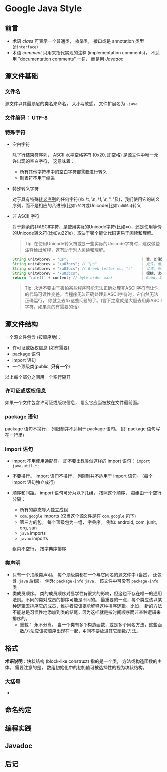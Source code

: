 # Google Java Style

## 前言

- 术语 *class* 可表示一个普通类， 枚举类， 接口或是 annotation 类型 (`@interface`)
- 术语 *comment* 只用来指代实现的注释 (implementation comments)， 不适用 "documentation comments" 一词， 而是用 *Javadoc*

## 源文件基础

### 文件名

源文件以其最顶层的类名来命名， 大小写敏感， 文件扩展名为 `.java`

### 文件编码： UTF-8

### 特殊字符

- 空白字符

  除了行结束符序列， ASCII 水平空格字符 (0x20, 即空格) 是源文件中唯一允许出现的空白字符， 这意味着：

  - 所有其他字符串中的空白字符都需要进行转义
  - 制表符不用于缩进

- 特殊转义字符

  对于具有特殊[转义序列](http://zh.wikipedia.org/wiki/%E8%BD%AC%E4%B9%89%E5%BA%8F%E5%88%97)的任何字符(\b, \t, \n, \f, \r, ", '及\)，我们使用它的转义序列，而不是相应的八进制(比如`\012`)或Unicode(比如`\u000a`)转义

- 非 ASCII 字符

  对于剩余的非ASCII字符，是使用实际的Unicode字符(比如∞)，还是使用等价的Unicode转义符(比如\u221e)，取决于哪个能让代码更易于阅读和理解。

  > Tip: 在使用Unicode转义符或是一些实际的Unicode字符时，建议做些注释给出解释，这有助于别人阅读和理解。

  ```java
  String unitAbbrev = "μs";                                 | 赞，即使没有注释也非常清晰
  String unitAbbrev = "\u03bcs"; // "μs"                    | 允许，但没有理由要这样做
  String unitAbbrev = "\u03bcs"; // Greek letter mu, "s"    | 允许，但这样做显得笨拙还容易出错
  String unitAbbrev = "\u03bcs";                            | 很糟，读者根本看不出这是什么
  return '\ufeff' + content; // byte order mark             | Good，对于非打印字符，使用转义，并在必要时写上注释
  ```

  > Tip: 永远不要由于害怕某些程序可能无法正确处理非ASCII字符而让你的代码可读性变差。当程序无法正确处理非ASCII字符时，它自然无法正确运行， 你就会去fix这些问题的了。(言下之意就是大胆去用非ASCII字符，如果真的有需要的话)

## 源文件结构

一个源文件包含 (按顺序地)：

- 许可证或版权信息 (如有需要)
- package 语句
- import 语句
- 一个顶级类(public, **只有一个**)

以上每个部分之间用一个空行隔开

### 许可证或版权信息

如果一个文件包含许可证或版权信息， 那么它应当被放在文件最前面。

### package 语句

package 语句不换行， 列限制并不适用于 package 语句。 (即 package 语句写在一行里)

### import 语句

- import 不用使用通配符。 即不要出现类似这样的 import 语句： `import java.util.*;`

- 不要换行。 import 语句不换行， 列限制并不适用于 import 语句。 (每个 import 语句独立成行)

- 顺序和间距。 import 语句可分为以下几组， 按照这个顺序， 每组由一个空行分隔：

  - 所有的静态导入独立成组
  - `com.google` imports (仅当这个源文件是在 `com.google` 包下)
  - 第三方的包。 每个顶级包为一组， 字典序。 例如: android, com, junit, org, sun
  - `java` imports
  - `javax` imports

  组内不空行， 按字典序排序

### 类声明

- 只有一个顶级类声明。 每个顶级类都在一个与它同名的源文件中 (当然， 还包含`.java` 后缀)。 例外: `package-info.java`， 该文件中可没有 `package-info` 类
- 类成员顺序。 类的成员顺序对易学性有很大的影响，但这也不存在唯一的通用法则。不同的类对成员的排序可能是不同的。 最重要的一点，每个类应该以某种逻辑去排序它的成员，维护者应该要能解释这种排序逻辑。比如， 新的方法不能总是习惯性地添加到类的结尾，因为这样就是按时间顺序而非某种逻辑来排序的。
  - 重载： 永不分离。 当一个类有多个构造函数，或是多个同名方法，这些函数/方法应该按顺序出现在一起，中间不要放进其它函数/方法。

## 格式

**术语说明**：块状结构 (block-like construct) 指的是一个类， 方法或构造函数的主体。 需要注意的是， 数组初始化中的初始值可被选择性的视为块状结构。

### 大括号

- ​

## 命名约定



## 编程实践



## Javadoc



## 后记

